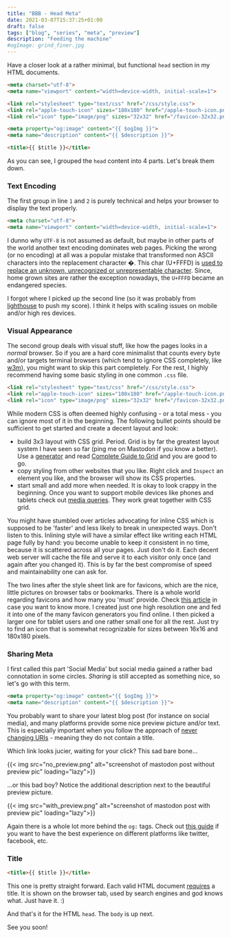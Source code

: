 ```yaml
---
title: "BBB - Head Meta"
date: 2021-03-07T15:37:25+01:00
draft: false
tags: ["blog", "series", "meta", "preview"]
description: "Feeding the machine"
#ogImage: grind_finer.jpg
---
```


Have a closer look at a rather minimal, but functional `head` section in my HTML documents.

```html
<meta charset="utf-8">
<meta name="viewport" content="width=device-width, initial-scale=1">

<link rel="stylesheet" type="text/css" href="/css/style.css">
<link rel="apple-touch-icon" sizes="180x180" href="/apple-touch-icon.png">
<link rel="icon" type="image/png" sizes="32x32" href="/favicon-32x32.png">

<meta property="og:image" content="{{ $ogImg }}">
<meta name="description" content="{{ $description }}">

<title>{{ $title }}</title>
```

As you can see, I grouped the `head` content into 4 parts. Let's break them down.

### Text Encoding

The first group in line `1` and `2` is purely technical and helps your browser to display the text properly.

```html
<meta charset="utf-8">
<meta name="viewport" content="width=device-width, initial-scale=1">
```

I dunno why `UTF-8` is not assumed as default, but maybe in other parts of the world another text encoding dominates web pages. Picking the wrong (or no encoding) at all was a popular mistake that transformed non ASCII characters into the replacement character �. This char (U+FFFD) is [used to replace an unknown, unrecognized or unrepresentable character](https://en.wikipedia.org/wiki/Specials_(Unicode_block)). Since, home grown sites are rather the exception nowadays, the `U+FFFD` became an endangered species.

I forgot where I picked up the second line (so it was probably from [lighthouse](https://web.dev/measure) to push my score). I think it helps with scaling issues on mobile and/or high res devices.

### Visual Appearance

The second group deals with visual stuff, like how the pages looks in a _normal_ browser. So if you are a hard core minimalist that counts every byte and/or targets terminal browsers (which tend to ignore CSS completely, like [w3m](http://manpages.ubuntu.com/manpages/bionic/man1/w3m.1.html)), you might want to skip this part completely. For the rest, I highly recommend having some basic styling in one common `.css` file.

```html {linenostart=4}
<link rel="stylesheet" type="text/css" href="/css/style.css">
<link rel="apple-touch-icon" sizes="180x180" href="/apple-touch-icon.png">
<link rel="icon" type="image/png" sizes="32x32" href="/favicon-32x32.png">
```

While modern CSS is often deemed highly confusing - or a total mess - you can ignore most of it in the beginning. The following bullet points should be sufficient to get started and create a decent layout and look:

- build 3x3 layout with CSS grid. Period. Grid is by far the greatest layout system I have seen so far (ping me on Mastodon if you know a better). Use a [generator](https://grid.layoutit.com/) and read [Complete Guide to Grid](https://css-tricks.com/snippets/css/complete-guide-grid/) and you are good to go.
- copy styling from other websites that you like. Right click and `Inspect` an element you like, and the browser will show its CSS properties.
- start small and add more when needed. It is okay to look crappy in the beginning. Once you want to support mobile devices like phones and tablets check out [media queries](https://developer.mozilla.org/en-US/docs/Web/CSS/Media_Queries/Using_media_queries). They work great together with CSS grid.

You might have stumbled over articles advocating for inline CSS which is supposed to be 'faster' and less likely to break in unexpected ways. Don't listen to this. Inlining style will have a similar effect like writing each HTML page fully by hand: you become unable to keep it consistent in no time, because it is scattered across all your pages. Just don't do it. Each decent web server will cache the file and serve it to each visitor only once (and again after you changed it). This is by far the best compromise of speed and maintainability one can ask for.

The two lines after the style sheet link are for favicons, which are the nice, little pictures on browser tabs or bookmarks. There is a whole world regarding favicons and how many you 'must' provide. Check [this article](https://sympli.io/blog/heres-everything-you-need-to-know-about-favicons-in-2020/) in case you want to know more. I created just one high resolution one and fed it into one of the many favicon generators you find online. I then picked a larger one for tablet users and one rather small one for all the rest. Just try to find an icon that is somewhat recognizable for sizes between 16x16 and 180x180 pixels.

### Sharing Meta

I first called this part 'Social Media' but social media gained a rather bad connotation in some circles. _Sharing_ is still accepted as something nice, so let's go with this term.

```html {linenostart=8}
<meta property="og:image" content="{{ $ogImg }}">
<meta name="description" content="{{ $description }}">
```

You probably want to share your latest blog post (for instance on social media), and many platforms provide some nice preview picture and/or text. This is especially important when you follow the approach of [never changing URIs](https://www.w3.org/Provider/Style/URI) - meaning they do not contain a title.

Which link looks jucier, waiting for your click? This sad bare bone...

{{< img src="no_preview.png" alt="screenshot of mastodon post without preview pic" loading="lazy">}}

...or this bad boy? Notice the additional description next to the beautiful preview picture.

{{< img src="with_preview.png" alt="screenshot of mastodon post with preview pic" loading="lazy">}}

Again there is a whole lot more behind the `og:` tags. Check out [this guide](https://css-tricks.com/essential-meta-tags-social-media/) if you want to have the best experience on different platforms like twitter, facebook, etc.

### Title

```html {linenostart=11}
<title>{{ $title }}</title>
```

This one is pretty straight forward. Each valid HTML document [requires](https://www.w3schools.com/tags/tag_title.asp) a title. It is shown on the browser tab, used by search engines and god knows what. Just have it. :)

And that's it for the HTML `head`. The `body` is up next. 

See you soon!





